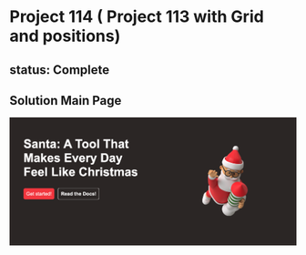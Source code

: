 # Project 114 ( Project 113 with Grid and positions)

## status: Complete

## Solution Main Page

![](img/page2.png)
